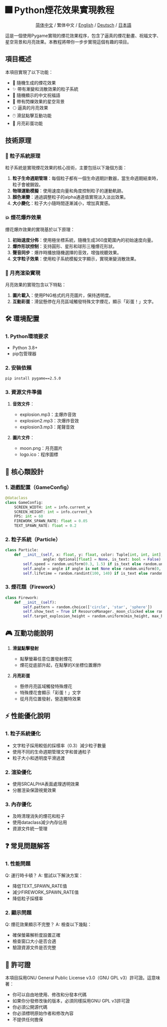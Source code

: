# 🎆 Python煙花效果實現教程
<div align="center">

[简体中文](README_CN.md) / 繁体中文 / [English](README.md) / [Deutsch](README_DE.md) / [日本語](README_JP.md)

</div>
這是一個使用Pygame實現的煙花效果程序，包含了逼真的煙花動畫、祝福文字、星空背景和月亮效果。本教程將帶你一步步實現這個有趣的項目。

## 項目概述

本項目實現了以下功能：
- 🎇 隨機生成的煙花效果
- ✨ 帶有漸變和消散效果的粒子系統
- 💝 隨機顯示的中文祝福語
- 🌟 帶有閃爍效果的星空背景
- 🌕 逼真的月亮效果
- 🖱️ 滑鼠點擊互動功能
- 🎁 月亮彩蛋功能

## 技術原理

### 🔮 粒子系統原理
粒子系統是實現煙花效果的核心技術，主要包括以下幾個方面：
1. **粒子生命週期管理**：每個粒子都有一個生命週期計數器，當生命週期結束時，粒子會被銷毀。
2. **物理運動模擬**：使用速度向量和角度控制粒子的運動軌跡。
3. **顏色漸變**：通過調整粒子的alpha通道值實現淡入淡出效果。
4. **大小變化**：粒子大小隨時間逐漸減小，增加真實感。

### 💥 煙花爆炸效果
煙花爆炸效果的實現基於以下原理：
1. **初始速度分佈**：使用極坐標系統，隨機生成360度範圍內的初始速度向量。
2. **爆炸形狀控制**：支持圓形、星形和球形三種煙花形狀。
3. **聲音同步**：爆炸時播放隨機選擇的音效，增強視聽效果。
4. **文字粒子效果**：使用粒子系統模擬文字顯示，實現漸變消散效果。

### 🌙 月亮渲染實現
月亮效果的實現包含以下特點：
1. **圖片載入**：使用PNG格式的月亮圖片，保持透明度。
2. **互動彩蛋**：滑鼠懸停在月亮區域觸發特殊文字煙花，顯示「彩蛋！」文字。

## 🛠️ 環境配置

### 1. Python環境要求
- Python 3.8+
- pip包管理器

### 2. 安裝依賴
```bash
pip install pygame==2.5.0
```

### 3. 資源文件準備
1. **音效文件**：
   - explosion.mp3：主爆炸音效
   - explosion2.mp3：次爆炸音效
   - explosion3.mp3：尾聲音效

2. **圖片文件**：
   - moon.png：月亮圖片
   - logo.ico：程序圖標

## 📝 核心類設計

### 1. 遊戲配置（GameConfig）
```python
@dataclass
class GameConfig:
    SCREEN_WIDTH: int = info.current_w
    SCREEN_HEIGHT: int = info.current_h
    FPS: int = 60
    FIREWORK_SPAWN_RATE: float = 0.05
    TEXT_SPAWN_RATE: float = 0.2
```

### 2. 粒子系統（Particle）
```python
class Particle:
    def __init__(self, x: float, y: float, color: Tuple[int, int, int], 
                 angle: Optional[float] = None, is_text: bool = False):
        self.speed = random.uniform(0.3, 1.5) if is_text else random.uniform(2, 8)
        self.angle = angle if angle is not None else random.uniform(0, 2 * math.pi)
        self.lifetime = random.randint(100, 140) if is_text else random.randint(40, 80)
```

### 3. 煙花類（Firework）
```python
class Firework:
    def __init__(self):
        self.pattern = random.choice(['circle', 'star', 'sphere'])
        self.show_text = True if ResourceManager._moon_clicked else random.random() < GameConfig.TEXT_SPAWN_RATE
        self.target_explosion_height = random.uniform(min_height, max_height)
```

## 🎮 互動功能說明

1. **滑鼠點擊發射**
   - 點擊螢幕任意位置發射煙花
   - 煙花從底部升起，在點擊的X坐標位置爆炸

2. **月亮彩蛋**
   - 懸停月亮區域觸發特殊煙花
   - 特殊煙花會顯示「彩蛋！」文字
   - 從月亮位置發射，營造獨特效果

## ⚡ 性能優化說明

### 1. 粒子系統優化
- 文字粒子採用較低的採樣率（0.3）減少粒子數量
- 使用不同的生命週期管理文字和普通粒子
- 粒子大小和透明度平滑過渡

### 2. 渲染優化
- 使用SRCALPHA表面處理透明效果
- 分層渲染保證視覺效果

### 3. 內存優化
- 及時清理消失的煙花和粒子
- 使用dataclass減少內存佔用
- 資源文件統一管理

## ❓ 常見問題解答

### 1. 性能問題
Q: 運行時卡頓？
A: 嘗試以下解決方案：
- 降低TEXT_SPAWN_RATE值
- 減少FIREWORK_SPAWN_RATE值
- 降低粒子採樣率

### 2. 顯示問題
Q: 煙花效果顯示不完整？
A: 檢查以下幾點：
- 確保螢幕解析度設置正確
- 檢查窗口大小是否合適
- 驗證資源文件是否完整

## 📄 許可證

本項目採用GNU General Public License v3.0（GNU GPL v3）許可證。這意味著：

- 你可以自由地使用、修改和分發本代碼
- 如果你分發修改後的版本，必須同樣採用GNU GPL v3許可證
- 你必須公開源代碼
- 你必須標明原始作者和修改內容
- 不提供任何擔保